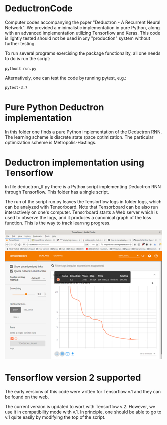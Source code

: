 # DeductronCode
Computer codes accompanying the paper "Deductron - A Recurrent Neural Network".
We provided a minimalistic implementation in pure Python,
along with an advanced implementation utilizing Tensorflow and Keras.
This code is lightly tested should not be used in any "production" system without
further testing.

To run several programs exercising the package functionality, all one
needs to do is run the script:

`python3 run.py`

Alternatively, one can test the code by running pytest, e.g.:

`pytest-3.7`

# Pure Python Deductron implementation
In this folder one finds a pure Python implementation of the Deductron RNN.
The learning scheme is discrete state space optimization.
The particular optimization scheme is Metropolis-Hastings.

# Deductron implementation using Tensorflow
In file deductron_tf.py there is a Python script implementing Deductron RNN
through Tensorflow. This folder has a single script.

The run of the script run.py leaves the Tenslorflow logs in folder
logs, which can be analyzed with Tensorboard. Note that Tensorboard
can be also run interactively on one's computer. Tensorboard starts a
Web server which is used to observe the logs, and it produces a
canonical graph of the loss function. This is the way to track
learning progress.

![Tensorboard screenshot](./images/TensorboardScreenshot.png)


# Tensorflow version 2 supported
The early versions of this code were written for Tensorflow v.1 and they can
be found on the web.

The current version is updated to work with Tensorflow v.2. However, we use
it in compatibility mode with v.1. In principle, one should be able to go
to v.1 quite easily by modifying the top of the script.
